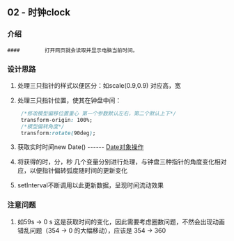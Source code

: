 ## 02 - 时钟clock

### 介绍

    #### 		打开网页就会读取并显示电脑当前时间。

### 设计思路

1.  处理三只指针的样式以便区分：如scale(0.9,0.9)    对应高，宽

2. 处理三只指针位置，使其在钟盘中间：

   ```css
    /*修改模型偏移位置重心 第一个参数默认左右，第二个默认上下*/
    transform-origin: 100%;
    /*模型偏转角度*/
    transform:rotate(90deg);
   ```

3. 获取实时时间new Date() ------ [Date对象操作](https://www.w3school.com.cn/jsref/jsref_obj_date.asp)

4. 将获得的时，分，秒   几个变量分别进行处理，与钟盘三种指针的角度变化相对应，以便指针偏转弧度随时间的更新变化

5. setInterval不断调用以此更新数据，呈现时间流动效果

### 注意问题

1. 如59s -> 0 s  这是获取时间的变化，因此需要考虑圈数问题，不然会出现动画错乱问题（354 -> 0 的大幅移动），应该是 354 -> 360

